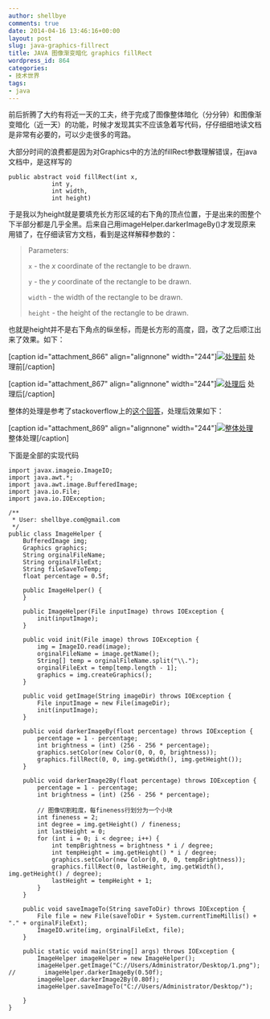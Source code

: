 ```yaml
---
author: shellbye
comments: true
date: 2014-04-16 13:46:16+00:00
layout: post
slug: java-graphics-fillrect
title: JAVA 图像渐变暗化 graphics fillRect
wordpress_id: 864
categories:
- 技术世界
tags:
- java
---
```


前后折腾了大约有将近一天的工夫，终于完成了图像整体暗化（分分钟）和图像渐变暗化（近一天）的功能，时候才发现其实不应该急着写代码，仔仔细细地读文档是非常有必要的，可以少走很多的弯路。

大部分时间的浪费都是因为对Graphics中的方法的fillRect参数理解错误，在java文档中，是这样写的

    
    public abstract void fillRect(int x,
                int y,
                int width,
                int height)


于是我以为height就是要填充长方形区域的右下角的顶点位置，于是出来的图整个下半部分都是几乎全黑。后来自己用imageHelper.darkerImageBy()才发现原来用错了，在仔细读官方文档，看到是这样解释参数的：


<blockquote>Parameters:

`x` - the _x_ coordinate of the rectangle to be drawn.

`y` - the _y_ coordinate of the rectangle to be drawn.

`width` - the width of the rectangle to be drawn.

`height` - the height of the rectangle to be drawn.</blockquote>


也就是height并不是右下角点的纵坐标，而是长方形的高度，囧，改了之后顺江出来了效果。如下：

[caption id="attachment_866" align="alignnone" width="244"][![处理前](http://www.shellbye.com/blog/wp-content/uploads/2014/04/1-244x300.jpg)](http://www.shellbye.com/blog/wp-content/uploads/2014/04/1.jpg) 处理前[/caption]

[caption id="attachment_867" align="alignnone" width="244"][![处理后](http://www.shellbye.com/blog/wp-content/uploads/2014/04/1397655325534-244x300.jpg)](http://www.shellbye.com/blog/wp-content/uploads/2014/04/1397655325534.jpg) 处理后[/caption]

整体的处理是参考了stackoverflow上的[这个回答](http://stackoverflow.com/questions/12980780/how-to-change-the-brightness-of-an-image#answer-12982164)，处理后效果如下：

[caption id="attachment_869" align="alignnone" width="244"][![整体处理](http://www.shellbye.com/blog/wp-content/uploads/2014/04/1397655628454-244x300.jpg)](http://www.shellbye.com/blog/wp-content/uploads/2014/04/1397655628454.jpg) 整体处理[/caption]

下面是全部的实现代码


    
    
    
    import javax.imageio.ImageIO;
    import java.awt.*;
    import java.awt.image.BufferedImage;
    import java.io.File;
    import java.io.IOException;
    
    /**
     * User: shellbye.com@gmail.com
     */
    public class ImageHelper {
        BufferedImage img;
        Graphics graphics;
        String orginalFileName;
        String orginalFileExt;
        String fileSaveToTemp;
        float percentage = 0.5f;
    
        public ImageHelper() {
        }
    
        public ImageHelper(File inputImage) throws IOException {
            init(inputImage);
        }
    
        public void init(File image) throws IOException {
            img = ImageIO.read(image);
            orginalFileName = image.getName();
            String[] temp = orginalFileName.split("\\.");
            orginalFileExt = temp[temp.length - 1];
            graphics = img.createGraphics();
        }
    
        public void getImage(String imageDir) throws IOException {
            File inputImage = new File(imageDir);
            init(inputImage);
        }
    
        public void darkerImageBy(float percentage) throws IOException {
            percentage = 1 - percentage;
            int brightness = (int) (256 - 256 * percentage);
            graphics.setColor(new Color(0, 0, 0, brightness));
            graphics.fillRect(0, 0, img.getWidth(), img.getHeight());
        }
    
        public void darkerImage2By(float percentage) throws IOException {
            percentage = 1 - percentage;
            int brightness = (int) (256 - 256 * percentage);
    
            // 图像切割粒度，每fineness行划分为一个小块
            int fineness = 2;
            int degree = img.getHeight() / fineness;
            int lastHeight = 0;
            for (int i = 0; i < degree; i++) {
                int tempBrightness = brightness * i / degree;
                int tempHeight = img.getHeight() * i / degree;
                graphics.setColor(new Color(0, 0, 0, tempBrightness));
                graphics.fillRect(0, lastHeight, img.getWidth(), img.getHeight() / degree);
                lastHeight = tempHeight + 1;
            }
        }
    
        public void saveImageTo(String saveToDir) throws IOException {
            File file = new File(saveToDir + System.currentTimeMillis() + "." + orginalFileExt);
            ImageIO.write(img, orginalFileExt, file);
        }
    
        public static void main(String[] args) throws IOException {
            ImageHelper imageHelper = new ImageHelper();
            imageHelper.getImage("C://Users/Administrator/Desktop/1.png");
    //        imageHelper.darkerImageBy(0.50f);
            imageHelper.darkerImage2By(0.80f);
            imageHelper.saveImageTo("C://Users/Administrator/Desktop/");
    
        }
    }
